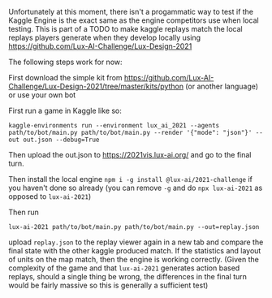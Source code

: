Unfortunately at this moment, there isn't a progammatic way to test if the Kaggle Engine is the exact same as the engine competitors use when local testing. This is part of a TODO to make kaggle replays match the local replays players generate when they develop locally using https://github.com/Lux-AI-Challenge/Lux-Design-2021

The following steps work for now:

First download the simple kit from https://github.com/Lux-AI-Challenge/Lux-Design-2021/tree/master/kits/python (or another language) or use your own bot

First run a game in Kaggle like so:

```
kaggle-environments run --environment lux_ai_2021 --agents path/to/bot/main.py path/to/bot/main.py --render '{"mode": "json"}' --out out.json --debug=True
```

Then upload the out.json to https://2021vis.lux-ai.org/ and go to the final turn.

Then install the local engine `npm i -g install @lux-ai/2021-challenge` if you haven't done so already (you can remove `-g` and do `npx lux-ai-2021` as opposed to `lux-ai-2021`)

Then run

```
lux-ai-2021 path/to/bot/main.py path/to/bot/main.py --out=replay.json
```

upload `replay.json` to the replay viewer again in a new tab and compare the final state with the other kaggle produced match. If the statistics and layout of units on the map match, then the engine is working correctly. (Given the complexity of the game and that `lux-ai-2021` generates action based replays, should a single thing be wrong, the differences in the final turn would be fairly massive so this is generally a sufficient test)